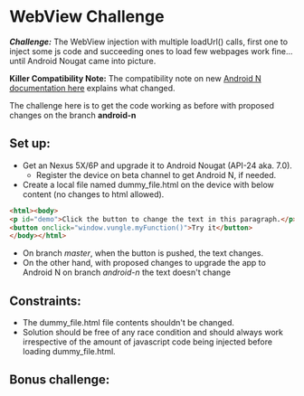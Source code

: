 # **WebView Challenge**

***Challenge:*** The WebView injection with multiple loadUrl() calls, first one to inject some js code and succeeding ones to load few webpages work fine... until Android Nougat came into picture.

**Killer Compatibility Note:** The compatibility note on new [Android N documentation here](https://developer.android.com/reference/android/webkit/WebView.html#evaluateJavascript\(java.lang.String,%20android.webkit.ValueCallback<java.lang.String>\)) explains what changed.

The challenge here is to get the code working as before with proposed changes on the branch **android-n**

## **Set up:**
* Get an Nexus 5X/6P and upgrade it to Android Nougat (API-24 aka. 7.0). 
  * Register the device on beta channel to get Android N, if needed.
* Create a local file named dummy_file.html on the device with below content (no changes to html allowed).
```html
<html><body>
<p id="demo">Click the button to change the text in this paragraph.</p>
<button onclick="window.vungle.myFunction()">Try it</button>
</body></html>
```
* On branch *master*, when the button is pushed, the text changes.
* On the other hand, with proposed changes to upgrade the app to Android N on branch *android-n* the text doesn't change

## **Constraints**:
* The dummy_file.html file contents shouldn't be changed.
* Solution should be free of any race condition and should always work irrespective of the amount of javascript code being injected before loading dummy_file.html.

## **Bonus challenge:**
* [ ] Hints can be provided upon request.
